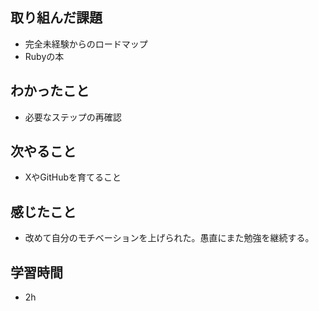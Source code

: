 ## 取り組んだ課題
- 完全未経験からのロードマップ
- Rubyの本

## わかったこと
- 必要なステップの再確認

## 次やること
- XやGitHubを育てること

## 感じたこと
- 改めて自分のモチベーションを上げられた。愚直にまた勉強を継続する。

## 学習時間
- 2h
